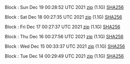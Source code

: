 Block [](https://testnet-insight.dashevo.org/insight/block/): Sun Dec 19 00:28:52 UTC 2021 [zip](https://dash-bootstrap.ams3.digitaloceanspaces.com/testnet/2021-12-19/bootstrap.dat.zip) (1.1G) [SHA256](https://dash-bootstrap.ams3.digitaloceanspaces.com/testnet/2021-12-19/sha256.txt)

Block [](https://testnet-insight.dashevo.org/insight/block/): Sat Dec 18 00:27:35 UTC 2021 [zip](https://dash-bootstrap.ams3.digitaloceanspaces.com/testnet/2021-12-18/bootstrap.dat.zip) (1.1G) [SHA256](https://dash-bootstrap.ams3.digitaloceanspaces.com/testnet/2021-12-18/sha256.txt)

Block [](https://testnet-insight.dashevo.org/insight/block/): Fri Dec 17 00:27:37 UTC 2021 [zip](https://dash-bootstrap.ams3.digitaloceanspaces.com/testnet/2021-12-17/bootstrap.dat.zip) (1.1G) [SHA256](https://dash-bootstrap.ams3.digitaloceanspaces.com/testnet/2021-12-17/sha256.txt)

Block [](https://testnet-insight.dashevo.org/insight/block/): Thu Dec 16 00:27:56 UTC 2021 [zip](https://dash-bootstrap.ams3.digitaloceanspaces.com/testnet/2021-12-16/bootstrap.dat.zip) (1.1G) [SHA256](https://dash-bootstrap.ams3.digitaloceanspaces.com/testnet/2021-12-16/sha256.txt)

Block [](https://testnet-insight.dashevo.org/insight/block/): Wed Dec 15 00:33:37 UTC 2021 [zip](https://dash-bootstrap.ams3.digitaloceanspaces.com/testnet/2021-12-15/bootstrap.dat.zip) (1.1G) [SHA256](https://dash-bootstrap.ams3.digitaloceanspaces.com/testnet/2021-12-15/sha256.txt)

Block [](https://testnet-insight.dashevo.org/insight/block/): Tue Dec 14 00:29:49 UTC 2021 [zip](https://dash-bootstrap.ams3.digitaloceanspaces.com/testnet/2021-12-14/bootstrap.dat.zip) (1.1G) [SHA256](https://dash-bootstrap.ams3.digitaloceanspaces.com/testnet/2021-12-14/sha256.txt)
